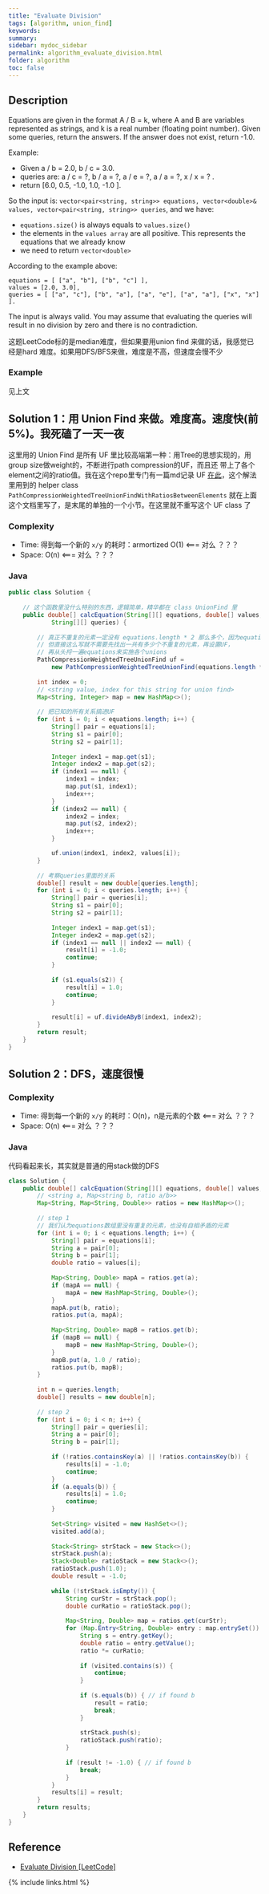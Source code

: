 ```yaml
---
title: "Evaluate Division"
tags: [algorithm, union_find]
keywords:
summary:
sidebar: mydoc_sidebar
permalink: algorithm_evaluate_division.html
folder: algorithm
toc: false
---
```


## Description
Equations are given in the format A / B = k, where A and B are variables represented as strings, and k is a real number (floating point number). Given some queries, return the answers. If the answer does not exist, return -1.0.

Example:
* Given a / b = 2.0, b / c = 3.0. 
* queries are: a / c = ?, b / a = ?, a / e = ?, a / a = ?, x / x = ? . 
* return [6.0, 0.5, -1.0, 1.0, -1.0 ].

So the input is: `vector<pair<string, string>> equations, vector<double>& values, vector<pair<string, string>> queries`, and we have:
* `equations.size()` is always equals to `values.size()`
* the elements in the `values array` are all positive. This represents the equations that we already know
* we need to return `vector<double>`

According to the example above:
```
equations = [ ["a", "b"], ["b", "c"] ],
values = [2.0, 3.0],
queries = [ ["a", "c"], ["b", "a"], ["a", "e"], ["a", "a"], ["x", "x"] ]. 
```
The input is always valid. You may assume that evaluating the queries will result in no division by zero and there is no contradiction.

这题LeetCode标的是median难度，但如果要用union find 来做的话，我感觉已经是hard 难度。如果用DFS/BFS来做，难度是不高，但速度会慢不少

### Example
见上文

## Solution 1：用 Union Find 来做。难度高。速度快(前5%)。我死磕了一天一夜
这里用的 Union Find 是所有 UF 里比较高端第一种：用Tree的思想实现的，用group size做weight的，不断进行path compression的UF，而且还
带上了各个element之间的ratio值。我在这个repo里专门有一篇md记录 UF [在此](https://github.com/HungryOrc/hungryorc.github.io/edit/master/pages/algorithm/algorithm_union_find.md)，这个解法里用到的 helper class `PathCompressionWeightedTreeUnionFindWithRatiosBetweenElements` 就在上面这个文档里写了，是末尾的单独的一个小节。在这里就不重写这个 UF class 了

### Complexity
* Time: 得到每一个新的 `x/y` 的耗时：armortized O(1) <=== 对么 ？？？
* Space: O(n) <=== 对么 ？？？

### Java
```java
public class Solution {
    
    // 这个函数里没什么特别的东西，逻辑简单，精华都在 class UnionFind 里
    public double[] calcEquation(String[][] equations, double[] values, 
            String[][] queries) {
        
        // 真正不重复的元素一定没有 equations.length * 2 那么多个，因为equations里有重复元素，
        // 但直接这么写就不需要先找出一共有多少个不重复的元素，再设置UF，
        // 再从头捋一遍equations来实施各个unions
        PathCompressionWeightedTreeUnionFind uf = 
            new PathCompressionWeightedTreeUnionFind(equations.length * 2);
        
        int index = 0;
        // <string value, index for this string for union find>
        Map<String, Integer> map = new HashMap<>();
        
        // 把已知的所有关系搞进UF
        for (int i = 0; i < equations.length; i++) {
            String[] pair = equations[i];
            String s1 = pair[0];
            String s2 = pair[1];
            
            Integer index1 = map.get(s1);
            Integer index2 = map.get(s2);
            if (index1 == null) {
                index1 = index;
                map.put(s1, index1);
                index++;
            }
            if (index2 == null) {
                index2 = index;
                map.put(s2, index2);
                index++;
            }

            uf.union(index1, index2, values[i]);
        }
        
        // 考察queries里面的关系
        double[] result = new double[queries.length];
        for (int i = 0; i < queries.length; i++) {
            String[] pair = queries[i];
            String s1 = pair[0];
            String s2 = pair[1];
            
            Integer index1 = map.get(s1);
            Integer index2 = map.get(s2);
            if (index1 == null || index2 == null) {
                result[i] = -1.0;
                continue;
            }
            
            if (s1.equals(s2)) {
                result[i] = 1.0;
                continue;
            }
            
            result[i] = uf.divideAByB(index1, index2);            
        }
        return result;
    }
}
```

## Solution 2：DFS，速度很慢

### Complexity
* Time: 得到每一个新的 `x/y` 的耗时：O(n)，n是元素的个数 <=== 对么 ？？？
* Space: O(n) <=== 对么 ？？？

### Java
代码看起来长，其实就是普通的用stack做的DFS
```java
class Solution {
    public double[] calcEquation(String[][] equations, double[] values, String[][] queries) {
        // <string a, Map<string b, ratio a/b>>
        Map<String, Map<String, Double>> ratios = new HashMap<>();
        
        // step 1
        // 我们认为equations数组里没有重复的元素，也没有自相矛盾的元素
        for (int i = 0; i < equations.length; i++) {
            String[] pair = equations[i];
            String a = pair[0];
            String b = pair[1];
            double ratio = values[i];
            
            Map<String, Double> mapA = ratios.get(a);
            if (mapA == null) {
                mapA = new HashMap<String, Double>();
            }
            mapA.put(b, ratio);
            ratios.put(a, mapA);
            
            Map<String, Double> mapB = ratios.get(b);
            if (mapB == null) {
                mapB = new HashMap<String, Double>();
            }
            mapB.put(a, 1.0 / ratio);
            ratios.put(b, mapB);
        }
        
        int n = queries.length;
        double[] results = new double[n];
        
        // step 2
        for (int i = 0; i < n; i++) {
            String[] pair = queries[i];
            String a = pair[0];
            String b = pair[1];
            
            if (!ratios.containsKey(a) || !ratios.containsKey(b)) {
                results[i] = -1.0;
                continue;
            }
            if (a.equals(b)) {
                results[i] = 1.0;
                continue;
            }
            
            Set<String> visited = new HashSet<>();
            visited.add(a);
            
            Stack<String> strStack = new Stack<>();
            strStack.push(a);
            Stack<Double> ratioStack = new Stack<>();
            ratioStack.push(1.0);
            double result = -1.0;
            
            while (!strStack.isEmpty()) {
                String curStr = strStack.pop();
                double curRatio = ratioStack.pop();
                
                Map<String, Double> map = ratios.get(curStr);
                for (Map.Entry<String, Double> entry : map.entrySet()) {
                    String s = entry.getKey();
                    double ratio = entry.getValue();
                    ratio *= curRatio;
                    
                    if (visited.contains(s)) {
                        continue;
                    }
                    
                    if (s.equals(b)) { // if found b
                        result = ratio;
                        break;
                    }
                    
                    strStack.push(s);
                    ratioStack.push(ratio);
                }
                
                if (result != -1.0) { // if found b
                    break;
                }
            }
            results[i] = result;
        }
        return results;
    }
}
```

## Reference
* [Evaluate Division [LeetCode]](https://leetcode.com/problems/evaluate-division/description/)

{% include links.html %}
